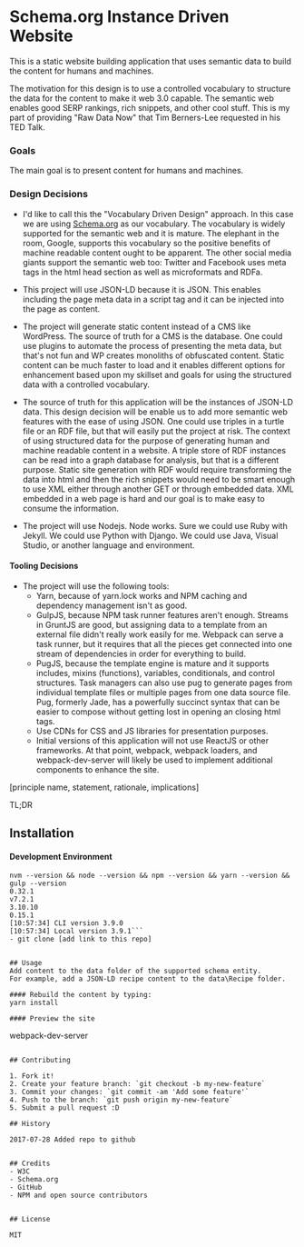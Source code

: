 # Schema.org Instance Driven Website

This is a static website building application that uses semantic data to build the content for humans and machines.

The motivation for this design is to use a controlled vocabulary to structure the data for the content to make it web 3.0 capable. The semantic web enables good SERP rankings, rich snippets, and other cool stuff. This is my part of providing "Raw Data Now" that Tim Berners-Lee requested in his TED Talk.

### Goals
The main goal is to present content for humans and machines.

### Design Decisions
- I'd like to call this the "Vocabulary Driven Design" approach. In this case we are using [Schema.org](http://schema.org) as our vocabulary. The vocabulary is widely supported for the semantic web and it is mature. The elephant in the room, Google, supports this vocabulary so the positive benefits of machine readable content ought to be apparent. The other social media giants support the semantic web too: Twitter and Facebook uses meta tags in the html head section as well as microformats and RDFa.

- This project will use JSON-LD because it is JSON. This enables including the page meta data in a script tag and it can be injected into the page as content.

- The project will generate static content instead of a CMS like WordPress.  The source of truth for a CMS is the database. One could use plugins to automate the process of presenting the meta data, but that's not fun and WP creates monoliths of obfuscated content. Static content can be much faster to load and it enables different options for enhancement based upon my skillset and goals for using the structured data with a controlled vocabulary.

- The source of truth for this application will be the instances of JSON-LD data. This design decision will be enable us to add more semantic web features with the ease of using JSON. One could use triples in a turtle file or an RDF file, but that will easily put the project at risk. The context of using structured data for the purpose of generating human and machine readable content in a website. A triple store of RDF instances can be read into a graph database for analysis, but that is a different purpose. Static site generation with RDF  would require transforming the data into html and then the rich snippets would need to be smart enough to use XML either through another GET or through embedded data. XML embedded in a web page is hard and our goal is to make easy to consume the information.

- The project will use Nodejs. Node works. Sure we could use Ruby with Jekyll. We could use Python with Django. We could use Java, Visual Studio, or another language and environment.

#### Tooling Decisions
- The project will use the following tools:
  - Yarn, because of yarn.lock works and NPM caching and dependency management isn't as good.
  - GulpJS, because NPM task runner features aren't enough. Streams in GruntJS are good, but assigning data to a template from an external file didn't really work easily for me.  Webpack can serve a task runner, but it requires that all the pieces get connected into one stream of dependencies in order for everything to build.
  - PugJS, because the template engine is mature and it supports includes, mixins (functions), variables, conditionals, and control structures. Task managers can also use pug to generate pages from individual template files or multiple pages from one data source file. Pug, formerly Jade, has a powerfully succinct syntax that can be easier to compose without getting lost in opening an closing html tags.
  - Use CDNs for CSS and JS libraries for presentation purposes.
  - Initial versions of this application will not use ReactJS or other frameworks. At that point, webpack, webpack loaders, and webpack-dev-server will likely be used to implement additional components to enhance the site.


[principle name, statement, rationale, implications]

TL;DR
## Installation

#### Development Environment
```
nvm --version && node --version && npm --version && yarn --version && gulp --version
0.32.1
v7.2.1
3.10.10
0.15.1
[10:57:34] CLI version 3.9.0
[10:57:34] Local version 3.9.1```
- git clone [add link to this repo]


## Usage
Add content to the data folder of the supported schema entity.
For example, add a JSON-LD recipe content to the data\Recipe folder.  

#### Rebuild the content by typing:
yarn install

#### Preview the site
```
webpack-dev-server
```

## Contributing

1. Fork it!
2. Create your feature branch: `git checkout -b my-new-feature`
3. Commit your changes: `git commit -am 'Add some feature'`
4. Push to the branch: `git push origin my-new-feature`
5. Submit a pull request :D

## History

2017-07-28 Added repo to github


## Credits
- W3C
- Schema.org
- GitHub
- NPM and open source contributors


## License

MIT
